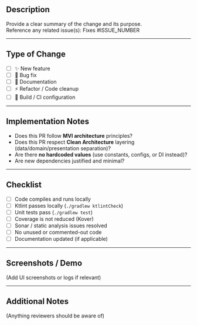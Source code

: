 ## Description
Provide a clear summary of the change and its purpose.  
Reference any related issue(s): Fixes #ISSUE_NUMBER

---

## Type of Change
- [ ] ✨ New feature
- [ ] 🐞 Bug fix
- [ ] 📖 Documentation
- [ ] ⚡ Refactor / Code cleanup
- [ ] 🔧 Build / CI configuration

---

## Implementation Notes
- Does this PR follow **MVI architecture** principles?
- Does this PR respect **Clean Architecture** layering (data/domain/presentation separation)?
- Are there **no hardcoded values** (use constants, configs, or DI instead)?
- Are new dependencies justified and minimal?

---

## Checklist
- [ ] Code compiles and runs locally
- [ ] Ktlint passes locally (`./gradlew ktlintCheck`)
- [ ] Unit tests pass (`./gradlew test`)
- [ ] Coverage is not reduced (Kover)
- [ ] Sonar / static analysis issues resolved
- [ ] No unused or commented-out code
- [ ] Documentation updated (if applicable)

---

## Screenshots / Demo
(Add UI screenshots or logs if relevant)

---

## Additional Notes
(Anything reviewers should be aware of)